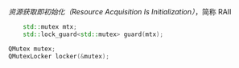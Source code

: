 *资源获取即初始化（Resource Acquisition Is Initialization）*，简称 RAII

```c++
    std::mutex mtx;
    std::lock_guard<std::mutex> guard(mtx);
```

```c++
QMutex mutex; 
QMutexLocker locker(&mutex);
```
